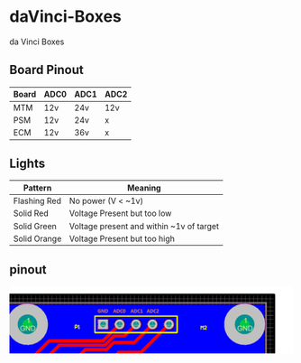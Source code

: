 # daVinci-Boxes
da Vinci Boxes

## Board Pinout ##

| Board |  ADC0   |   ADC1  |   ADC2   |
|-------|---------|---------|----------|
|  MTM  | 12v  | 24v  |  12v  |
|  PSM  | 12v  | 24v  |  x  |
|  ECM  | 12v  | 36v  |  x  |

## Lights ##

| Pattern | Meaning |
|---------|---------|
| Flashing Red  |  No power (V < ~1v) |
| Solid Red     |  Voltage Present but too low |
| Solid Green   |  Voltage present and within ~1v of target |
| Solid Orange  |  Voltage Present but too high |


## pinout ##

![Pinout](pinout.png)
